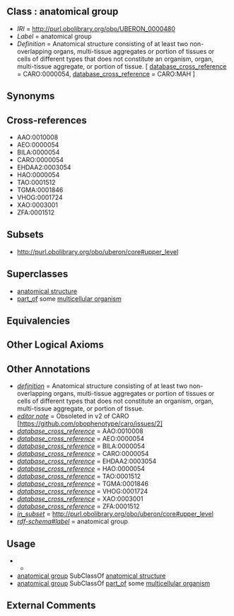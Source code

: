 
## Class : anatomical group

 * *IRI* = http://purl.obolibrary.org/obo/UBERON_0000480
 * *Label* = anatomical group
 * *Definition* = Anatomical structure consisting of at least two non-overlapping organs, multi-tissue aggregates or portion of tissues or cells of different types that does not constitute an organism, organ, multi-tissue aggregate, or portion of tissue. [ [database_cross_reference](../../ef/oboInOwl#hasDbXref.md) = CARO:0000054, [database_cross_reference](../../ef/oboInOwl#hasDbXref.md) = CARO:MAH ]

## Synonyms


## Cross-references

 * AAO:0010008
 * AEO:0000054
 * BILA:0000054
 * CARO:0000054
 * EHDAA2:0003054
 * HAO:0000054
 * TAO:0001512
 * TGMA:0001846
 * VHOG:0001724
 * XAO:0003001
 * ZFA:0001512

## Subsets

 * http://purl.obolibrary.org/obo/uberon/core#upper_level

## Superclasses

 * [anatomical structure](../../UBERON/61/UBERON_0000061.md)
 * [part_of](../../BFO/50/BFO_0000050.md) some [multicellular organism](../../UBERON/68/UBERON_0000468.md)

## Equivalencies


## Other Logical Axioms


## Other Annotations

 * *[definition](../../IAO/15/IAO_0000115.md)* = Anatomical structure consisting of at least two non-overlapping organs, multi-tissue aggregates or portion of tissues or cells of different types that does not constitute an organism, organ, multi-tissue aggregate, or portion of tissue.
 * *[editor note](../../IAO/16/IAO_0000116.md)* = Obsoleted in v2 of CARO [https://github.com/obophenotype/caro/issues/2]
 * *[database_cross_reference](../../ef/oboInOwl#hasDbXref.md)* = AAO:0010008
 * *[database_cross_reference](../../ef/oboInOwl#hasDbXref.md)* = AEO:0000054
 * *[database_cross_reference](../../ef/oboInOwl#hasDbXref.md)* = BILA:0000054
 * *[database_cross_reference](../../ef/oboInOwl#hasDbXref.md)* = CARO:0000054
 * *[database_cross_reference](../../ef/oboInOwl#hasDbXref.md)* = EHDAA2:0003054
 * *[database_cross_reference](../../ef/oboInOwl#hasDbXref.md)* = HAO:0000054
 * *[database_cross_reference](../../ef/oboInOwl#hasDbXref.md)* = TAO:0001512
 * *[database_cross_reference](../../ef/oboInOwl#hasDbXref.md)* = TGMA:0001846
 * *[database_cross_reference](../../ef/oboInOwl#hasDbXref.md)* = VHOG:0001724
 * *[database_cross_reference](../../ef/oboInOwl#hasDbXref.md)* = XAO:0003001
 * *[database_cross_reference](../../ef/oboInOwl#hasDbXref.md)* = ZFA:0001512
 * *[in_subset](../../et/oboInOwl#inSubset.md)* = http://purl.obolibrary.org/obo/uberon/core#upper_level
 * *[rdf-schema#label](../../el/rdf-schema#label.md)* = anatomical group

## Usage

 * -
 * [anatomical group](../../UBERON/80/UBERON_0000480.md) SubClassOf [anatomical structure](../../UBERON/61/UBERON_0000061.md)
 * [anatomical group](../../UBERON/80/UBERON_0000480.md) SubClassOf [part_of](../../BFO/50/BFO_0000050.md) some [multicellular organism](../../UBERON/68/UBERON_0000468.md)

## External Comments

